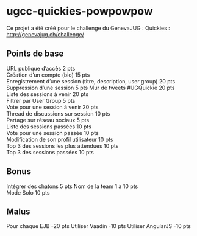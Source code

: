 ugcc-quickies-powpowpow
=======================

Ce projet a été créé pour le challenge du GenevaJUG : Quickies : http://genevajug.ch/challenge/

Points de base
--------------
URL publique d’accès 2 pts	
Création d’un compte (bio)	15 pts	
Enregistrement d’une session 
(titre, description, user group)	20 pts	
Suppression d’une session 5 pts	Mur de tweets #UGQuickie 20 pts	 
Liste des sessions à venir	20 pts	 	 
Filtrer par User Group	5 pts	 	 
Vote pour une session à venir 20 pts	 	 
Thread de discussions sur session 10 pts	 	 
Partage sur réseau sociaux	5 pts	 	 
Liste des sessions passées	10 pts	 	 
Vote pour une session passée 10 pts	 	 
Modification de son profil utilisateur	10 pts	 	 
Top 3 des sessions les plus attendues 10 pts	 	 
Top 3 des sessions passées	10 pts	 

Bonus
-----
Intégrer des chatons 5 pts
Nom de la team 1 à 10 pts	
Mode Solo 10 pts	

Malus
-----
Pour chaque EJB -20 pts
Utiliser Vaadin -10 pts
Utiliser AngularJS -10 pts
